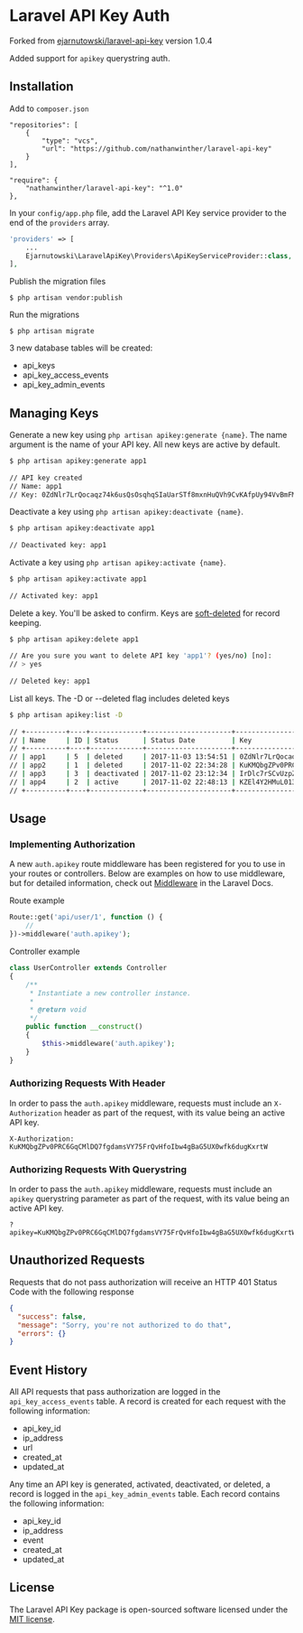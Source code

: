 Laravel API Key Auth
========

Forked from [ejarnutowski/laravel-api-key](https://github.com/ejarnutowski/laravel-api-key) version 1.0.4

Added support for `apikey` querystring auth.

## Installation

Add to `composer.json`

```
"repositories": [
    {
        "type": "vcs",
        "url": "https://github.com/nathanwinther/laravel-api-key"
    }
],
```

```
"require": {
    "nathanwinther/laravel-api-key": "^1.0"
},
```

In your `config/app.php` file, add the Laravel API Key service provider to the end of the `providers` array.

```php
'providers' => [
    ...
    Ejarnutowski\LaravelApiKey\Providers\ApiKeyServiceProvider::class,
],
```

Publish the migration files

    $ php artisan vendor:publish

Run the migrations

    $ php artisan migrate

3 new database tables will be created:

* api_keys
* api_key_access_events
* api_key_admin_events

## Managing Keys

Generate a new key using `php artisan apikey:generate {name}`.  The name argument is the name of your API key.  All new keys are active by default.

```bash
$ php artisan apikey:generate app1
  
// API key created
// Name: app1
// Key: 0ZdNlr7LrQocaqz74k6usQsOsqhqSIaUarSTf8mxnHuQVh9CvKAfpUy94VvBmFMq
```

Deactivate a key using `php artisan apikey:deactivate {name}`.

```bash
$ php artisan apikey:deactivate app1
  
// Deactivated key: app1
```

Activate a key using `php artisan apikey:activate {name}`.

```bash
$ php artisan apikey:activate app1
  
// Activated key: app1
```
    
Delete a key.  You'll be asked to confirm.  Keys are [soft-deleted](https://laravel.com/docs/eloquent#soft-deleting) for record keeping.

```bash
$ php artisan apikey:delete app1
  
// Are you sure you want to delete API key 'app1'? (yes/no) [no]:
// > yes
  
// Deleted key: app1
```

List all keys.  The -D or --deleted flag includes deleted keys
    
```bash
$ php artisan apikey:list -D
 
// +----------+----+-------------+---------------------+------------------------------------------------------------------+
// | Name     | ID | Status      | Status Date         | Key                                                              |
// +----------+----+-------------+---------------------+------------------------------------------------------------------+
// | app1     | 5  | deleted     | 2017-11-03 13:54:51 | 0ZdNlr7LrQocaqz74k6usQsOsqhqSIaUarSTf8mxnHuQVh9CvKAfpUy94VvBmFMq |
// | app2     | 1  | deleted     | 2017-11-02 22:34:28 | KuKMQbgZPv0PRC6GqCMlDQ7fgdamsVY75FrQvHfoIbw4gBaG5UX0wfk6dugKxrtW |
// | app3     | 3  | deactivated | 2017-11-02 23:12:34 | IrDlc7rSCvUzpZpW8jfhWaH235vJAqFwyzVWpoD0SLGzOimA6hcwqMvy4Nz6Hntn |
// | app4     | 2  | active      | 2017-11-02 22:48:13 | KZEl4Y2HMuL013xvg6Teaa7zHPJhGy1TDhr2zWzlQCqTxqTzyPTcOV6fIQZVTIU3 |
// +----------+----+-------------+---------------------+------------------------------------------------------------------+
```

## Usage

### Implementing Authorization

A new `auth.apikey` route middleware has been registered for you to use in your routes or controllers.  Below are examples on how to use middleware, but for detailed information, check out [Middleware](https://laravel.com/docs/middleware) in the Laravel Docs.

Route example

```php
Route::get('api/user/1', function () {
    //
})->middleware('auth.apikey');

```

Controller example

```php
class UserController extends Controller
{
    /**
     * Instantiate a new controller instance.
     *
     * @return void
     */
    public function __construct()
    {
        $this->middleware('auth.apikey');
    }
}
```

### Authorizing Requests With Header

In order to pass the `auth.apikey` middleware, requests must include an `X-Authorization` header as part of the request, with its value being an active API key.

    X-Authorization: KuKMQbgZPv0PRC6GqCMlDQ7fgdamsVY75FrQvHfoIbw4gBaG5UX0wfk6dugKxrtW

### Authorizing Requests With Querystring

In order to pass the `auth.apikey` middleware, requests must include an `apikey` querystring parameter as part of the request, with its value being an active API key.

    ?apikey=KuKMQbgZPv0PRC6GqCMlDQ7fgdamsVY75FrQvHfoIbw4gBaG5UX0wfk6dugKxrtW

## Unauthorized Requests

Requests that do not pass authorization will receive an HTTP 401 Status Code with the following response

```json
{
  "success": false,
  "message": "Sorry, you're not authorized to do that",
  "errors": {}
}
```

## Event History

All API requests that pass authorization are logged in the `api_key_access_events` table.  A record is created for each request with the following information:

* api_key_id
* ip_address
* url
* created_at
* updated_at

Any time an API key is generated, activated, deactivated, or deleted, a record is logged in the `api_key_admin_events` table.  Each record contains the following information:

* api_key_id
* ip_address
* event
* created_at
* updated_at

## License

The Laravel API Key package is open-sourced software licensed under the [MIT license](http://opensource.org/licenses/MIT).
